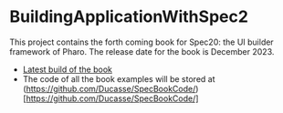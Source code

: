 # BuildingApplicationWithSpec2

This project contains the forth coming book for Spec20: the UI builder framework of Pharo. 
The release date for the book is December 2023.

- [Latest build of the book](https://github.com/SquareBracketAssociates/BuildingApplicationWithSpec2/releases/download/latest/Spec2-wip.pdf)
- The code of all the book examples will be stored at (https://github.com/Ducasse/SpecBookCode/)[https://github.com/Ducasse/SpecBookCode/]
